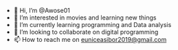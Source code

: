 - 👋 Hi, I’m @Awose01
- 👀 I’m interested in movies and learning new things 
- 🌱 I’m currently learning programming and Data analysis 
- 💞️ I’m looking to collaborate on digital programming 
- 📫 How to reach me on euniceasibor2019@gmail.com 

<!---
Awose01/Awose01 is a ✨ special ✨ repository because its `README.md` (this file) appears on your GitHub profile.
You can click the Preview link to take a look at your changes.
--->
